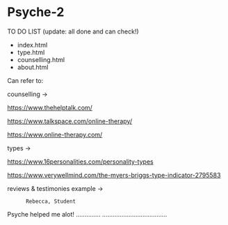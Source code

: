 # Psyche-2

TO DO LIST (update: all done and can check!)
- index.html
- type.html 
- counselling.html
- about.html


Can refer to:

counselling ->

https://www.thehelptalk.com/

https://www.talkspace.com/online-therapy/

https://www.online-therapy.com/

types ->

https://www.16personalities.com/personality-types

https://www.verywellmind.com/the-myers-briggs-type-indicator-2795583

reviews & testimonies example ->

          Rebecca, Student
Psyche helped me alot! ..............
.....................................
